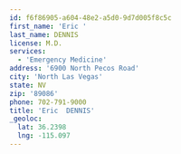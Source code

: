 ```yaml
---
id: f6f86905-a604-48e2-a5d0-9d7d005f8c5c
first_name: 'Eric '
last_name: DENNIS
license: M.D.
services:
  - 'Emergency Medicine'
address: '6900 North Pecos Road'
city: 'North Las Vegas'
state: NV
zip: '89086'
phone: 702-791-9000
title: 'Eric  DENNIS'
_geoloc:
  lat: 36.2398
  lng: -115.097
---
```

